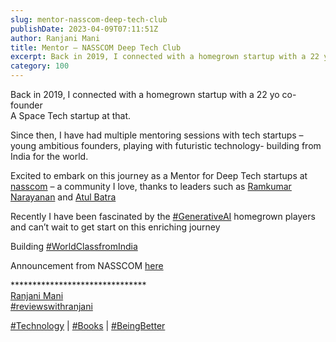 ```yaml
---
slug: mentor-nasscom-deep-tech-club
publishDate: 2023-04-09T07:11:51Z
author: Ranjani Mani
title: Mentor – NASSCOM Deep Tech Club 
excerpt: Back in 2019, I connected with a homegrown startup with a 22 yo co-founderA Space Tech startup at that. Since then, I have had multiple mentoring sessions with tech startups – young ambitious founders, playing with futuristic technology- building from India for the world. Excited to embark on this journey as a Mentor for Deep  ... 
category: 100
---
```


Back in 2019, I connected with a homegrown startup with a 22 yo co-founder  
A Space Tech startup at that.

Since then, I have had multiple mentoring sessions with tech startups – young ambitious founders, playing with futuristic technology- building from India for the world.

Excited to embark on this journey as a Mentor for Deep Tech startups at [nasscom](https://www.linkedin.com/company/nasscom-india/) – a community I love, thanks to leaders such as [Ramkumar Narayanan](https://www.linkedin.com/in/ACoAAAC9nvwBIPiwMl3ueA58WdheWxT%5FncUdM6k) and [Atul Batra](https://www.linkedin.com/in/ACoAAAAyzcoBA6OJVCkj7eh%5Fwat4qxKAIJqWrEE)

Recently I have been fascinated by the [#GenerativeAI](https://www.linkedin.com/feed/hashtag/?keywords=generativeai&highlightedUpdateUrns=urn%3Ali%3Aactivity%3A7050454555406323712) homegrown players and can’t wait to get start on this enriching journey

Building [#WorldClassfromIndia](https://www.linkedin.com/feed/hashtag/?keywords=worldclassfromindia&highlightedUpdateUrns=urn%3Ali%3Aactivity%3A7050454555406323712)

Announcement from NASSCOM [here](https://www.linkedin.com/posts/nasscomproduct%5Fmentors-deeptech-club-2023-activity-7050354076881960961--mBn?utm%5Fsource=share&utm%5Fmedium=member%5Fdesktop) 

\*\*\*\*\*\*\*\*\*\*\*\*\*\*\*\*\*\*\*\*\*\*\*\*\*\*\*\*\*\*\*  
[Ranjani Mani](https://www.linkedin.com/in/ACoAAAJIsPgBPvMBMninhMqM-rfOAQgdirEW63k)  
[#reviewswithranjani](https://www.linkedin.com/feed/hashtag/?keywords=reviewswithranjani&highlightedUpdateUrns=urn%3Ali%3Aactivity%3A7050454555406323712)

[#Technology](https://www.linkedin.com/feed/hashtag/?keywords=technology&highlightedUpdateUrns=urn%3Ali%3Aactivity%3A7050454555406323712) | [#Books](https://www.linkedin.com/feed/hashtag/?keywords=books&highlightedUpdateUrns=urn%3Ali%3Aactivity%3A7050454555406323712) | [#BeingBetter](https://www.linkedin.com/feed/hashtag/?keywords=beingbetter&highlightedUpdateUrns=urn%3Ali%3Aactivity%3A7050454555406323712)